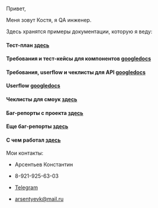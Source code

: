 Привет, 

Меня зовут Костя, я QA инженер.

Здесь хранятся примеры документации, которую я веду:

#### Тест-план [здесь](./markdown/NN/test_plan/)

#### Требования и тест-кейсы для компонентов [googledocs](https://drive.google.com/drive/folders/1IR_vZuXdWT6zTyYilpb1DM8RaXYNCgMY)

#### Требования, userflow и чеклисты для API [googledocs](https://drive.google.com/drive/folders/1AMezHM4A--cfdgHr2rV-0caa_k55l7AM?usp=share_link)

#### Userflow [googledocs](https://drive.google.com/drive/folders/1kKdoxngVPlHKaIkpTPPu6crv9FJrNGsz)
 
#### Чеклисты для смоук [здесь](./markdown/NN/smoke_test_check_list/smoke_17_02_2023)

#### Баг-репорты с проекта [здесь](./bug_reports)

#### Еще баг-репорты [здесь](https://cbone.youtrack.cloud/issues)

#### С чем работал [здесь](./markdown)

Мои контакты:
- Арсентьев Константин

- 8-921-925-63-03

- [Telegram](https://t.me/notfunnyname)

- arsentyevk@mail.ru
